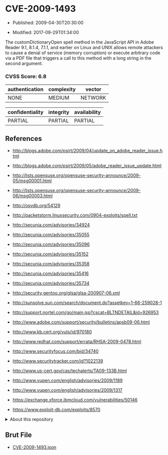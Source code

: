# CVE-2009-1493

- Published: 2009-04-30T20:30:00

- Modified: 2017-09-29T01:34:00

The customDictionaryOpen spell method in the JavaScript API in Adobe Reader 9.1, 8.1.4, 7.1.1, and earlier on Linux and UNIX allows remote attackers to cause a denial of service (memory corruption) or execute arbitrary code via a PDF file that triggers a call to this method with a long string in the second argument.

### CVSS Score: **6.8**

| authentication | complexity | vector |
| --- | --- | --- |
| NONE | MEDIUM | NETWORK |

| confidentiality | integrity | availability |
| --- | --- | --- |
| PARTIAL | PARTIAL | PARTIAL |

## References

* http://blogs.adobe.com/psirt/2009/04/update_on_adobe_reader_issue.html

* http://blogs.adobe.com/psirt/2009/05/adobe_reader_issue_update.html

* http://lists.opensuse.org/opensuse-security-announce/2009-05/msg00001.html

* http://lists.opensuse.org/opensuse-security-announce/2009-06/msg00003.html

* http://osvdb.org/54129

* http://packetstorm.linuxsecurity.com/0904-exploits/spell.txt

* http://secunia.com/advisories/34924

* http://secunia.com/advisories/35055

* http://secunia.com/advisories/35096

* http://secunia.com/advisories/35152

* http://secunia.com/advisories/35358

* http://secunia.com/advisories/35416

* http://secunia.com/advisories/35734

* http://security.gentoo.org/glsa/glsa-200907-06.xml

* http://sunsolve.sun.com/search/document.do?assetkey=1-66-259028-1

* http://support.nortel.com/go/main.jsp?cscat=BLTNDETAIL&id=926953

* http://www.adobe.com/support/security/bulletins/apsb09-06.html

* http://www.kb.cert.org/vuls/id/970180

* http://www.redhat.com/support/errata/RHSA-2009-0478.html

* http://www.securityfocus.com/bid/34740

* http://www.securitytracker.com/id?1022139

* http://www.us-cert.gov/cas/techalerts/TA09-133B.html

* http://www.vupen.com/english/advisories/2009/1189

* http://www.vupen.com/english/advisories/2009/1317

* https://exchange.xforce.ibmcloud.com/vulnerabilities/50146

* https://www.exploit-db.com/exploits/8570

<details>
<summary>About this repository</summary> 

  This repository is part of the project [Live Hack CVE](https://github.com/Live-Hack-CVE). Main website can be found [www.live-hack.org](https://www.live-hack.org) 
  
  Made by [Sn0wAlice](https://github.com/Sn0wAlice) for the people that care about security and need to have a feed of the latest CVEs. Hope you enjoy it, don't forget to star the repo and follow me on [Twitter](https://twitter.com/Sn0wAlice) and [Github](https://github.com/Sn0wAlice). And that is my [personnal website](https://www.alice-snow.me/)

  - [Home Page](https://github.com/Live-Hack-CVE)
  - [Framework](https://github.com/Live-Hack-CVE/cve-framework)
  - [CVE database](https://github.com/Live-Hack-CVE/full_database)
  - [Changelog](https://github.com/Live-Hack-CVE/Changelog)
</details>

## Brut File

* [CVE-2009-1493.json](https://raw.githubusercontent.com/Live-Hack-CVE/full_database/main/cves/2009/CVE-2009-1493.json)

